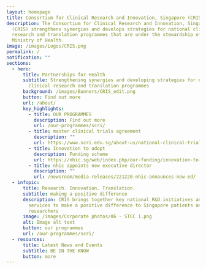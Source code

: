 ```yaml
---
layout: homepage
title: Consortium for Clinical Research and Innovation, Singapore (CRIS)
description: The Consortium for Clinical Research and Innovation, Singapore
  (CRIS) strengthens synergies and develops strategies for national clinical
  research and translation programmes that are under the stewardship of the
  Ministry of Health.
image: /images/Logos/CRIS.png
permalink: /
notification: ""
sections:
  - hero:
      title: Partnerships for Health
      subtitle: Strengthening synergies and developing strategies for national
        clinical research and translation programmes
      background: /images/Banners/CRIS_edit.png
      button: Find out more
      url: /about/
      key_highlights:
        - title: OUR PROGRAMMES
          description: Find out more
          url: /our-programmes/scri/
        - title: master clinical trials agreement
          description: ""
          url: https://www.scri.edu.sg/about-us/national-clinical-trial-coordination-initiatives/
        - title: Innovation to adopt
          description: Funding scheme
          url: https://nhic.sg/web/index.php/our-funding/innovation-to-adopt
        - title: nhic appoints new executive director
          description: ""
          url: /newsroom/media-releases/221220-nhic-announces-new-ed/
  - infopic:
      title: Research. Innovation. Translation.
      subtitle: making a positive difference
      description: CRIS brings together key national R&D initiatives and clinical
        services to make a positive difference to Singapore patients and
        researchers
      image: /images/Corporate photos/06 - STCC 1.png
      alt: Image alt text
      button: our programmes
      url: /our-programmes/scri/
  - resources:
      title: Latest News and Events
      subtitle: BE IN THE KNOW
      button: more
---
```

